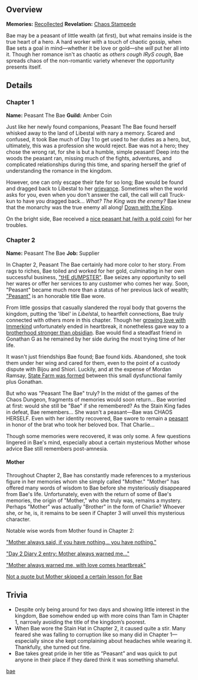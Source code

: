 <!-- title: Peasant The Bae -->
<!-- quote: No, this is in fact **not** your child. **This** is your child! -->
<!-- chapters: -1 -->
<!-- images: (Bae's Chapter 1 Profile), (Bae in the mines), (Bae's Chapter 2 Profile), (Bae's card in the "Monster" MV), (Bae's box being stolen), (Bae in Chapter 2's Ending) -->
<!-- model: false -->

## Overview

**Memories:** [Recollected](https://youtu.be/aSFZwinYaaU)
**Revelation:** [Chaos Stampede](#entry:chaos-stampede-entry)

Bae may be a peasant of little wealth (at first), but what remains inside is the true heart of a hero. A hard worker with a touch of chaotic gossip, when Bae sets a goal in mind—whether it be love or gold—she _will_ put her all into it. Though her romance isn't as chaotic as  _others_ _cough IRyS cough_, Bae spreads chaos of the non-romantic variety whenever the opportunity presents itself.

## Details

### Chapter 1

**Name:** Peasant The Bae
**Guild:** Amber Coin

Just like her newly found companions, Peasant The Bae found herself whisked away to the land of Libestal with nary a memory. Scared and confused, it took Bae much of Day 1 to get used to her duties as a hero, but, ultimately, this was a profession she would reject. Bae was not a hero; they chose the wrong rat, for she is but a humble, simple peasant! Deep into the woods the peasant ran, missing much of the fights, adventures, and complicated relationships during this time, and sparing herself the grief of understanding the romance in the kingdom.

However, one can only escape their fate for so long; Bae would be found and dragged back to Libestal to her [grievance](https://youtu.be/t5NGryTaGqk?t=1529). Sometimes when the world asks for you, even when you don't answer the call, the call will call Truck-kun to have you dragged back... _What? The King was the enemy?_ Bae knew that the monarchy was the true enemy all along! [Down with the King](https://youtu.be/t5NGryTaGqk?t=4833).

On the bright side, Bae received a [nice peasant hat (with a gold coin)](https://youtu.be/t5NGryTaGqk?t=1844) for her troubles.

### Chapter 2

**Name:** Peasant The Bae
**Job:** Supplier

In Chapter 2, Peasant The Bae certainly had more color to her story. From rags to riches, Bae toiled and worked for her gold, culminating in her own successful business, ["tHE dUMPSTER"](https://youtu.be/Lp7GyRVbz1c?t=14135). Bae seizes any opportunity to sell her wares or offer her services to any customer who comes her way. Soon, "Peasant" became much more than a status of her previous lack of wealth; ["Peasant"](https://youtu.be/Lp7GyRVbz1c?t=1511) is an honorable title Bae wore.

From little gossips that casually slandered the royal body that governs the kingdom, putting the 'libel' in *Libel*stal, to heartfelt connections, Bae truly connected with others more in this chapter. Though her [growing love with Immerkind](https://youtu.be/Br6dvhVJ_IE?t=4571) unfortunately ended in heartbreak, it nonetheless gave way to a [brotherhood stronger than obsidian](https://youtu.be/Br6dvhVJ_IE?t=5292). Bae would find a steadfast friend in Gonathan G as he remained by her side during the most trying time of her life.

It wasn't just friendships Bae found; Bae found kids. Abandoned, she took them under her wing and cared for them, even to the point of a custody dispute with Bijou and Shiori. Luckily, and at the expense of Mordan Ramsay, [State Farm was formed](https://youtu.be/L7rBGepFrXA?t=13328) between this small dysfunctional family plus Gonathan.

But who was "Peasant The Bae" truly? In the midst of the games of the Chaos Dungeon, fragments of memories would soon return... Bae worried at first: would she still be "Bae" if she remembered? As the Stain King fades in defeat, Bae remembers... She wasn't a peasant—Bae was CHAOS HERSELF. Even with her identity recovered, Bae swore to remain a [peasant](https://youtu.be/L7rBGepFrXA?t=5680) in honor of the brat who took her beloved box. That Charlie...

Though some memories were recovered, it was only some. A few questions lingered in Bae's mind, especially about a certain mysterious Mother whose advice Bae still remembers post-amnesia.

#### Mother

Throughout Chapter 2, Bae has constantly made references to a mysterious figure in her memories whom she simply called "Mother." "Mother" has offered many words of wisdom to Bae before she mysteriously disappeared from Bae's life. Unfortunately, even with the return of some of Bae's memories, the origin of "Mother," who she truly was, remains a mystery. Perhaps "Mother" was actually "Brother" in the form of Charlie? Whoever she, or he, is, it remains to be seen if Chapter 3 will unveil this mysterious character.

Notable wise words from Mother found in Chapter 2:

["Mother always said, if you have nothing... you have nothing."](https://youtu.be/7bOe38rP7JQ?t=2111)

["Day 2 Diary 2 entry: Mother always warned me..."](https://youtu.be/Tiq2wmF-NfQ?t=11052)

["Mother always warned me, with love comes heartbreak"](https://youtu.be/Br6dvhVJ_IE?t=733)

[Not a quote but Mother skipped a certain lesson for Bae](https://youtu.be/Lp7GyRVbz1c?t=7171)

## Trivia

- Despite only being around for two days and showing little interest in the kingdom, Bae somehow ended up with more coins than Tam in Chapter 1, narrowly avoiding the title of the kingdom’s poorest.
- When Bae wore the Stain Hat in Chapter 2, it caused quite a stir. Many feared she was falling to corruption like so many did in Chapter 1—especially since she kept complaining about headaches while wearing it. Thankfully, she turned out fine.
- Bae takes great pride in her title as “Peasant” and was quick to put anyone in their place if they dared think it was something shameful.

[bae](#easter:easter-bae)
